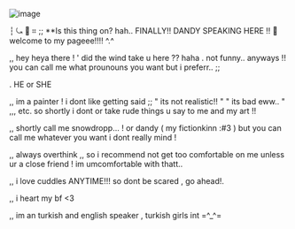 ![image](https://github.com/user-attachments/assets/e5a46a3f-6922-4323-8249-4182f8a314a4)



┆ ⤿ 💌 ⌗ ;; **Is this thing on? hah.. FINALLY!! DANDY SPEAKING HERE !! 💮 welcome to my pageee!!!! ^.^

,, hey heya there ! ' did the wind take u here ?? haha . not funny.. anyways !! you can call me what prounouns you want but i preferr.. ;;

. HE or SHE

,, im a painter ! i dont like getting said ;; " its not realistic!! " " its bad eww.. " ,,, etc. so shortly i dont or take rude things u say to me and my art !!

,, shortly call me snowdropp... ! or dandy ( my fictionkinn :#3 ) but you can call me whatever you want i dont really mind !

,, always overthink ,, so i recommend not get too comfortable on me unless ur a close friend ! im umcomfortable with thatt..

,, i love cuddles ANYTIME!!! so dont be scared , go ahead!.

,, i heart my bf <3

,,  im an turkish and english speaker , turkish girls int =^_^= 



<!--
**Dand1cusDanc1fer/dand1cusdanc1fer** is a ✨ _special_ ✨ repository because its `README.md` (this file) appears on your GitHub profile.

,
,
